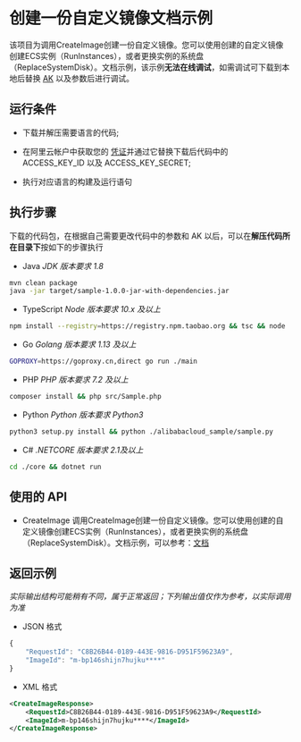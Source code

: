 # 创建一份自定义镜像文档示例

该项目为调用CreateImage创建一份自定义镜像。您可以使用创建的自定义镜像创建ECS实例（RunInstances），或者更换实例的系统盘（ReplaceSystemDisk）。文档示例，该示例**无法在线调试**，如需调试可下载到本地后替换 [AK](https://usercenter.console.aliyun.com/#/manage/ak) 以及参数后进行调试。

## 运行条件

- 下载并解压需要语言的代码;

- 在阿里云帐户中获取您的 [凭证](https://usercenter.console.aliyun.com/#/manage/ak)并通过它替换下载后代码中的 ACCESS_KEY_ID 以及 ACCESS_KEY_SECRET;

- 执行对应语言的构建及运行语句

## 执行步骤
下载的代码包，在根据自己需要更改代码中的参数和 AK 以后，可以在**解压代码所在目录下**按如下的步骤执行

- Java
*JDK 版本要求 1.8*
```sh
mvn clean package
java -jar target/sample-1.0.0-jar-with-dependencies.jar
```

- TypeScript
*Node 版本要求 10.x 及以上*
```sh
npm install --registry=https://registry.npm.taobao.org && tsc && node ./dist/client.js
```

- Go
*Golang 版本要求 1.13 及以上*
```sh
GOPROXY=https://goproxy.cn,direct go run ./main
```

- PHP
*PHP 版本要求 7.2 及以上*
```sh
composer install && php src/Sample.php
```

- Python
*Python 版本要求 Python3*
```sh
python3 setup.py install && python ./alibabacloud_sample/sample.py
```

- C#
*.NETCORE 版本要求 2.1及以上*
```sh
cd ./core && dotnet run
```

## 使用的 API

-  CreateImage 调用CreateImage创建一份自定义镜像。您可以使用创建的自定义镜像创建ECS实例（RunInstances），或者更换实例的系统盘（ReplaceSystemDisk）。文档示例，可以参考：[文档](https://next.api.aliyun.com/document/Ecs/2014-05-26/CreateImage)



## 返回示例

*实际输出结构可能稍有不同，属于正常返回；下列输出值仅作为参考，以实际调用为准*


- JSON 格式 
```js
{
    "RequestId": "C8B26B44-0189-443E-9816-D951F59623A9",
    "ImageId": "m-bp146shijn7hujku****"
}
```
- XML 格式 
```xml
<CreateImageResponse>
    <RequestId>C8B26B44-0189-443E-9816-D951F59623A9</RequestId>
    <ImageId>m-bp146shijn7hujku****</ImageId>
</CreateImageResponse>
```


